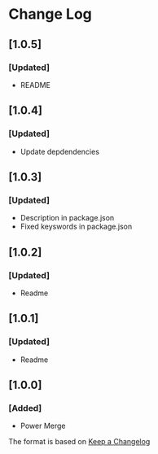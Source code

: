 # Change Log

## [1.0.5]
### [Updated]
- README

## [1.0.4]
### [Updated]
- Update depdendencies

## [1.0.3]
### [Updated]
- Description in package.json
- Fixed keyswords in package.json

## [1.0.2]
### [Updated]
- Readme

## [1.0.1]
### [Updated]
- Readme

## [1.0.0]
### [Added]
- Power Merge

The format is based on [Keep a Changelog](http://keepachangelog.com/)
